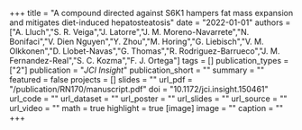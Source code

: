+++
title = "A compound directed against S6K1 hampers fat mass expansion and mitigates diet-induced hepatosteatosis"
date = "2022-01-01"
authors = ["A. Lluch","S. R. Veiga","J. Latorre","J. M. Moreno-Navarrete","N. Bonifaci","V. Dien Nguyen","Y. Zhou","M. Horing","G. Liebisch","V. M. Olkkonen","D. Llobet-Navas","G. Thomas","R. Rodriguez-Barrueco","J. M. Fernandez-Real","S. C. Kozma","F. J. Ortega"]
tags = []
publication_types = ["2"]
publication = "_JCI Insight_"
publication_short = ""
summary = ""
featured = false
projects = []
slides = ""
url_pdf = "/publication/RN170/manuscript.pdf"
doi = "10.1172/jci.insight.150461"
url_code = ""
url_dataset = ""
url_poster = ""
url_slides = ""
url_source = ""
url_video = ""
math = true
highlight = true
[image]
image = ""
caption = ""
+++

